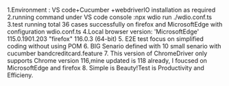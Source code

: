 1.Environment : VS code+Cucumber +webdriverIO installation as required
2.running command under VS code console :npx wdio run ./wdio.conf.ts
3.test running total 36 cases successfully on firefox and MicrosoftEdge with configuration wdio.conf.ts
4.Local browser version: 'MicrosoftEdge' 115.0.1901.203  "firefox" 116.0.3 (64-bit)
5. E2E test focus on simplified coding without using POM
6. BIG Senario defined with 10 small senario with cucumber bandcreditcard.feature
7. This version of ChromeDriver only supports Chrome version 116,mine updated is 118 already, I foucsed on MicrosoftEdge and firefox
8. Simple is Beauty!Test is Productivity and Efficieny.
